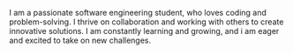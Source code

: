 I am a passionate software engineering student,  who loves coding and problem-solving. I thrive on collaboration and working with others to create innovative solutions. I am  constantly learning and growing, and i am eager and excited to take on new challenges.
